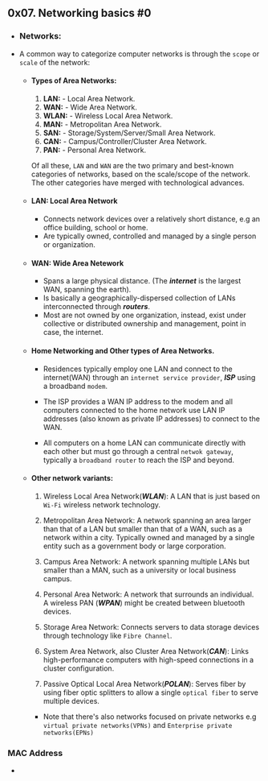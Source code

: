 ## 0x07. Networking basics #0

- ### Networks:

- A common way to categorize computer networks is through the `scope` or `scale` of the network:

	- #### Types of Area Networks:

		1. __LAN:__ - Local Area Network.
		2. __WAN:__ - Wide Area Network.
		3. __WLAN:__ - Wireless Local Area Network.
		4. __MAN:__ - Metropolitan Area Network.
		5. __SAN:__ - Storage/System/Server/Small  Area Network.
		6. __CAN:__ - Campus/Controller/Cluster Area Network.
		7. __PAN:__ - Personal Area Network.

		Of all these, `LAN` and `WAN` are the two primary and best-known categories of networks, based on the scale/scope of the network. The other categories have merged with technological advances.



	- #### LAN: Local Area Network

		- Connects network devices over a relatively short distance, e.g an office building, school or home.
		- Are typically owned, controlled and managed by a single person or organization.


	- #### WAN: Wide Area Netework

		- Spans a large physical distance. (The ___internet___ is the largest WAN, spanning the earth).
		- Is basically a geographically-dispersed collection of LANs interconnected through ***routers***.
		- Most are not owned by one organization, instead, exist under collective or distributed ownership and management, point in case, the internet.



	- #### Home Networking and Other types of Area Networks.

		- Residences typically employ one LAN and connect to the internet(WAN) through an `internet service provider`, ___ISP___ using a broadband `modem`.

		- The ISP provides a WAN IP address to the modem and all computers connected to the home network use LAN IP addresses (also known as private IP addresses) to connect to the WAN.

		- All computers on a home LAN can communicate directly with each other but must go through a central `netwok gateway`, typically a `broadband router` to reach the ISP and beyond.

	- #### Other network variants:

		1.  Wireless Local Area Network(___WLAN___): A LAN that is just based on `Wi-Fi` wireless network technology.

		2. Metropolitan Area Network: A network spanning an area larger than that of a LAN but smaller than that of a WAN, such as a network within a city. Typically owned and managed by a single entity such as a government body or large corporation.

		3. Campus Area Network: A network spanning multiple LANs but smaller than a MAN, such as a university or local business campus.

		4. Personal Area Network: A network that surrounds an individual. A wireless PAN (___WPAN___) might be created between bluetooth devices.

		5. Storage Area Network: Connects servers to data storage devices through technology like `Fibre Channel`.

		6. System Area Network, also Cluster Area Network(___CAN___): Links high-performance computers with high-speed connections in a cluster configuration.

		7. Passive Optical Local Area Network(___POLAN___): Serves fiber by using fiber optic splitters to allow a single `optical fiber` to serve multiple devices.



		- Note that there's also networks focused on private networks e.g `virtual private networks(VPNs)` and `Enterprise private networks(EPNs)`


### MAC Address

- 
